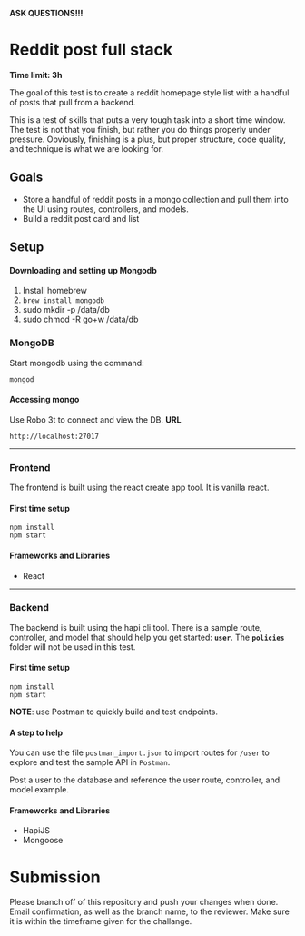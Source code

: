 __ASK QUESTIONS!!!__
# Reddit post full stack

__Time limit: 3h__ 

The goal of this test is to create a reddit homepage style list with a handful of posts that pull from a backend.

This is a test of skills that puts a very tough task into a short time window. The test is not that you finish, but rather you
do things properly under pressure. Obviously, finishing is a plus, but proper structure, code quality, and technique is what we are looking for.

## Goals
- Store a handful of reddit posts in a mongo collection and pull them into the UI using routes, controllers, and models.
- Build a reddit post card and list

## Setup

#### Downloading and setting up Mongodb
1. Install homebrew
2. `brew install mongodb`
3. sudo mkdir -p /data/db
4. sudo chmod -R go+w /data/db

### MongoDB
Start mongodb using the command:
```
mongod
```

#### Accessing mongo
Use Robo 3t to connect and view the DB.
__URL__
```
http://localhost:27017
```

---
### Frontend
The frontend is built using the react create app tool. It is vanilla react.
#### First time setup
```
npm install
npm start
```

#### Frameworks and Libraries
- React
---
### Backend
The backend is built using the hapi cli tool. There is a sample route, controller, and model that should help you get started: __`user`__. The __`policies`__ folder will not be used in this test.

#### First time setup
```
npm install
npm start
```

__NOTE__: use Postman to quickly build and test endpoints.

#### A step to help
You can use the file `postman_import.json` to import routes for `/user` to explore and test the sample API in `Postman`.

Post a user to the database and reference the user route, controller, and model example.

#### Frameworks and Libraries
- HapiJS
- Mongoose

# Submission
Please branch off of this repository and push your changes when done. Email confirmation, as well as the branch name, to the reviewer. Make sure it is within the timeframe given for the challange. 

